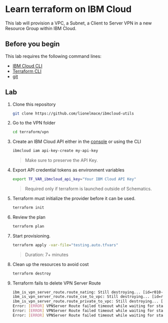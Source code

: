 # Learn terraform on IBM Cloud

This lab will provision a VPC, a Subnet, a Client to Server VPN in a new Resource Group within IBM Cloud.

## Before you begin

This lab requires the following command lines:

* [IBM Cloud CLI](https://github.com/IBM-Cloud/ibm-cloud-cli-release/releases)
* [Terraform CLI](https://developer.hashicorp.com/terraform/downloads)
* [git](https://git-scm.com/book/en/v2/Getting-Started-Installing-Git)

## Lab

1. Clone this repository

    ```sh
    git clone https://github.com/lionelmace/ibmcloud-utils
    ```

1. Go to the VPN folder

    ```sh
    cd terraform/vpn
    ```

1. Create an IBM Cloud API either in the [console](https://cloud.ibm.com/iam/apikeys) or using the CLI

    ```sh
    ibmcloud iam api-key-create my-api-key
    ```

    > Make sure to preserve the API Key.

1. Export API credential tokens as environment variables

    ```sh
    export TF_VAR_ibmcloud_api_key="Your IBM Cloud API Key"
    ```

    > Required only if terraform is launched outside of Schematics.

1. Terraform must initialize the provider before it can be used.

    ```sh
    terraform init
    ```

1. Review the plan

    ```sh
    terraform plan
    ```

1. Start provisioning.

    ```sh
    terraform apply -var-file="testing.auto.tfvars"
    ```

    > Duration: 7+ minutes

1. Clean up the resources to avoid cost

    ```sh
    terraform destroy
    ```

1. Terraform fails to delete VPN Server Route

    ```sh
    ibm_is_vpn_server_route.route_nating: Still destroying... [id=r010-f039cf1b-49c4-43a9-b0c1-3ad877f463...0-7d6cd7ae-7d19-4c09-86a8-49b70c7f2a7b, 10m0s elapsed]
    ibm_is_vpn_server_route.route_cse_to_vpc: Still destroying... [id=r010-f039cf1b-49c4-43a9-b0c1-3ad877f463...0-288ee7be-395d-4f03-8615-51a454e172b9, 10m0s elapsed]
    ibm_is_vpn_server_route.route_private_to_vpc: Still destroying... [id=r010-f039cf1b-49c4-43a9-b0c1-3ad877f463...0-1ff99a76-4124-4b34-8694-9495e39e6d88, 10m0s elapsed]
    Error: [ERROR] VPNServer Route failed timeout while waiting for state to become 'deleted, failed' (last state: 'deleting', timeout: 10m0s)
    Error: [ERROR] VPNServer Route failed timeout while waiting for state to become 'deleted, failed' (last state: 'deleting', timeout: 10m0s)
    Error: [ERROR] VPNServer Route failed timeout while waiting for state to become 'deleted, failed' (last state: 'deleting', timeout: 10m0s)
    ```